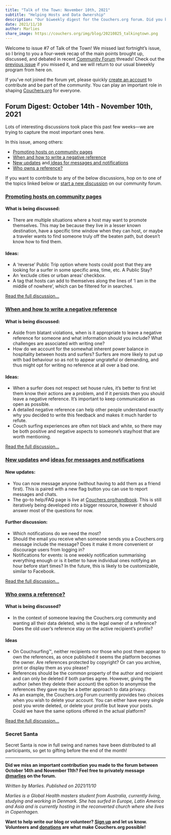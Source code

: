 ```yaml
---
title: "Talk of the Town: November 10th, 2021"
subtitle: "Helping Hosts and Data Ownership"
description: "Our biweekly digest for the Couchers.org forum. Did you know we have vibrant public discussions about couch surfing and the future of Couchers.org? Everyone is welcome to participate!"
date: 2021/11/10
author: Marlies
share_image: https://couchers.org/img/blog/20210825_talkingtown.png
---
```



Welcome to issue #7 of Talk of the Town! We missed last fortnight’s issue, so I bring to you a four-week recap of the main points brought up, discussed, and debated in recent [Community Forum](https://community.couchers.org/) threads! Check out the [previous issue](https://couchers.org/blog/2021/10/13/talk-of-the-town/) if you missed it, and we will return to our usual biweekly program from here on.

If you’ve not joined the forum yet, please quickly [create an account](https://community.couchers.org/) to contribute and be part of the community. You can play an important role in shaping [Couchers.org](https://couchers.org/) for everyone.


## **Forum Digest: October 14th - November 10th, 2021**

Lots of interesting discussions took place this past few weeks—we are trying to capture the most important ones here.

In this issue, among others:



* [Promoting hosts on community pages ](https://community.couchers.org/t/promoting-hosts-on-community-pages/)
* [When and how to write a negative reference](https://community.couchers.org/t/when-and-how-to-write-a-negative-reference/)
* [New updates](https://community.couchers.org/t/you-can-now-message-anyone/) and[ ideas for messages and notifications](https://community.couchers.org/t/which-notifications-do-we-need-the-most/)
* [Who owns a reference?](https://community.couchers.org/t/whose-is-a-reference/)

If you want to contribute to any of the below discussions, hop on to one of the topics linked below or [start a new discussion](https://community.couchers.org/) on our community forum.


### **[Promoting hosts on community pages](https://community.couchers.org/t/promoting-hosts-on-community-pages/)**


#### **What is being discussed:**



* There are multiple situations where a host may want to promote themselves. This may be because they live in a lesser known destination, have a specific time window when they can host, or maybe a traveler wants to find someone truly off the beaten path, but doesn’t know how to find them.

#### **Ideas:**



* A ‘reverse’ Public Trip option where hosts could post that they are looking for a surfer in some specific area, time, etc. A Public Stay?
* An ‘exclude cities or urban areas’ checkbox.
* A tag that hosts can add to themselves along the lines of ‘I am in the middle of nowhere’, which can be filtered for in searches.

[Read the full discussion...](https://community.couchers.org/t/promoting-hosts-on-community-pages/)


### **[When and how to write a negative reference](https://community.couchers.org/t/when-and-how-to-write-a-negative-reference/)**


#### **What is being discussed:**



* Aside from blatant violations, when is it appropriate to leave a negative reference for someone and what information should you include? What challenges are associated with writing one?
* How do we account for the somewhat inherent power balance in hospitality between hosts and surfers? Surfers are more likely to put up with bad behaviour so as not to appear ungrateful or demanding, and thus might opt for writing no reference at all over a bad one.


#### **Ideas:**



* When a surfer does not respect set house rules, it’s better to first let them know their actions are a problem, and if it persists then you should leave a negative reference. It’s important to keep communication as open as possible.
* A detailed negative reference can help other people understand exactly why you decided to write this feedback and makes it much harder to refute.
* Couch surfing experiences are often not black and white, so there may be both positive and negative aspects to someone’s stay/host that are worth mentioning.

[Read the full discussion...](https://community.couchers.org/t/when-and-how-to-write-a-negative-reference/)


### **[New updates](https://community.couchers.org/t/you-can-now-message-anyone/) and [ideas for messages and notifications](https://community.couchers.org/t/which-notifications-do-we-need-the-most/)**


#### **New updates:**



* You can now message anyone (without having to add them as a friend first). This is paired with a new flag button you can use to report messages and chats.
* The go-to help/FAQ page is live at [Couchers.org/handbook](https://couchers.org/handbook/). This is still iteratively being developed into a bigger resource, however it should answer most of the questions for now.


#### **Further discussion:**



* Which notifications do we need the most?
* Should the email you receive when someone sends you a Couchers.org message include the message? Does it make it more convenient or discourage users from logging in?
* Notifications for events: is one weekly notification summarising everything enough or is it better to have individual ones notifying an hour before start times? In the future, this is likely to be customizable, similar to Facebook.

[Read the full discussion…](https://community.couchers.org/t/which-notifications-do-we-need-the-most/)


### **[Who owns a reference?](https://community.couchers.org/t/whose-is-a-reference/)**


#### **What is being discussed?**



* In the context of someone leaving the Couchers.org community and wanting all their data deleted, who is the legal owner of a reference? Does the old user’s reference stay on the active recipient’s profile?


#### **Ideas**



* On Couchsurfing™, neither recipients nor those who post them appear to own the references, as once published it seems the platform becomes the owner. Are references protected by copyright? Or can you archive, print or display them as you please?
* References should be the common property of the author and recipient and can only be deleted if both parties agree. However, giving the author (when they delete their account) the option to anonymise the references they gave may be a better approach to data privacy.
* As an example, the Couchers.org Forum currently provides two choices when you wish to delete your account. You can either have every single post you wrote deleted, or delete your profile but leave your posts. Could we have the same options offered in the actual platform?

[Read the full discussion...](https://community.couchers.org/t/whose-is-a-reference/)


### **Secret Santa**

Secret Santa is now in full swing and names have been distributed to all participants, so get to gifting before the end of the month!

_______________________________________________

**Did we miss an important contribution you made to the forum between October 14th and November 11th? Feel free to privately message [@marlies](https://community.couchers.org/u/marlies) on the forum.**

_Written by Marlies. Published on 2021/11/10_

_Marlies is a Global Health masters student from Australia, currently living, studying and working in Denmark. She has surfed in Europe, Latin America and Asia and is currently hosting in the reconverted church where she lives in Copenhagen._

**Want to help write our blog or volunteer? [Sign up](/volunteer) and let us know. Volunteers and [donations](/donate) are what make Couchers.org possible!**
